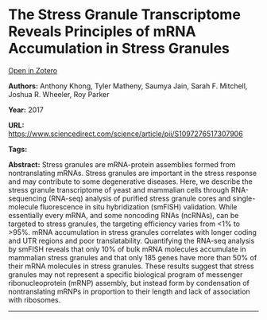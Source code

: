 # The Stress Granule Transcriptome Reveals Principles of mRNA Accumulation in Stress Granules
[Open in Zotero](zotero://select/items/@KhongEtAl_2017)

**Authors:** Anthony Khong, Tyler Matheny, Saumya Jain, Sarah F. Mitchell, Joshua R. Wheeler, Roy Parker

**Year:** 2017

**URL:** https://www.sciencedirect.com/science/article/pii/S1097276517307906

**Tags:**

**Abstract:** Stress granules are mRNA-protein assemblies formed from nontranslating mRNAs. Stress granules are important in the stress response and may contribute to some degenerative diseases. Here, we describe the stress granule transcriptome of yeast and mammalian cells through RNA-sequencing (RNA-seq) analysis of purified stress granule cores and single-molecule fluorescence in situ hybridization (smFISH) validation. While essentially every mRNA, and some noncoding RNAs (ncRNAs), can be targeted to stress granules, the targeting efficiency varies from <1% to >95%. mRNA accumulation in stress granules correlates with longer coding and UTR regions and poor translatability. Quantifying the RNA-seq analysis by smFISH reveals that only 10% of bulk mRNA molecules accumulate in mammalian stress granules and that only 185 genes have more than 50% of their mRNA molecules in stress granules. These results suggest that stress granules may not represent a specific biological program of messenger ribonucleoprotein (mRNP) assembly, but instead form by condensation of nontranslating mRNPs in proportion to their length and lack of association with ribosomes.

---